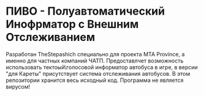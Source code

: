 # ПИВО - Полуавтоматический Инофрматор с Внешним Отслеживанием
Разработан TheStepashich специально для проекта MTA Province, а именно для частных компаний ЧАТП. Предоставлчет возможность использовать тектоый\голосовой информатор автобуса в игре, в версии "для Кареты" присутствует система отслеживания автобусов. 
В этом репозитории хранится весь исходный код. Программа не является вирусом!
